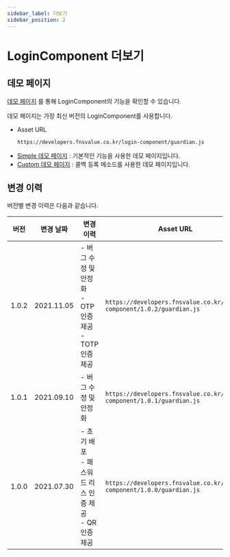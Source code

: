 ```yaml
---
sidebar_label: 더보기
sidebar_position: 2
---
```

# LoginComponent 더보기

## 데모 페이지

[데모 페이지](https://developers.fnsvalue.co.kr/login-component/demo/)
를 통해 LoginComponent의 기능을 확인할 수 있습니다.

데모 페이지는 가장 최신 버전의 LoginComponent를 사용합니다.
- Asset URL
  ```
  https://developers.fnsvalue.co.kr/login-component/guardian.js
  ```
- [Simple 데모 페이지](https://developers.fnsvalue.co.kr/login-component/demo/simple.html)
  : 기본적인 기능을 사용한 데모 페이지입니다.
- [Custom 데모 페이지](https://developers.fnsvalue.co.kr/login-component/demo/custom.html)
  : 콜백 등록 메소드를 사용한 데모 페이지입니다.

## 변경 이력
버전별 변경 이력은 다음과 같습니다.

|버전|변경 날짜|변경 이력|Asset URL|
|---|---|---|---|
|1.0.2| 2021.11.05 | - 버그 수정 및 안정화<br/>- OTP 인증 제공<br/>- TOTP 인증 제공 | `https://developers.fnsvalue.co.kr/login-component/1.0.2/guardian.js` |
|1.0.1| 2021.09.10 | - 버그 수정 및 안정화 | `https://developers.fnsvalue.co.kr/login-component/1.0.1/guardian.js` |
|1.0.0| 2021.07.30 | - 초기 배포<br/>- 패스워드 리스 인증 제공<br/> - QR 인증 제공 | `https://developers.fnsvalue.co.kr/login-component/1.0.0/guardian.js` |
